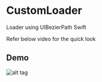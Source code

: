 # CustomLoader
Loader using UIBezierPath Swift


Refer below video for the quick look

## Demo
![alt tag](https://raw.githubusercontent.com/SaurabhBisht/CustomLoader/blob/master/animated.gif)
                                  
